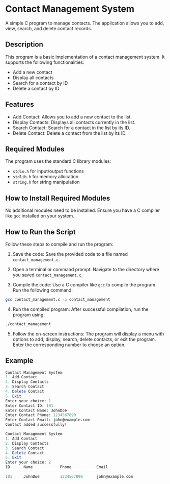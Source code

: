 # Contact Management System
A simple C program to manage contacts. The application allows you to add, view, search, and delete contact records.

## Description
This program is a basic implementation of a contact management system. It supports the following functionalities:

- Add a new contact
- Display all contacts
- Search for a contact by ID
- Delete a contact by ID

## Features
- Add Contact: Allows you to add a new contact to the list.
- Display Contacts: Displays all contacts currently in the list.
- Search Contact: Search for a contact in the list by its ID.
- Delete Contact: Delete a contact from the list by its ID.

## Required Modules
The program uses the standard C library modules:

- `stdio.h` for input/output functions
- `stdlib.h` for memory allocation
- `string.h` for string manipulation

## How to Install Required Modules
No additional modules need to be installed. Ensure you have a C compiler like `gcc` installed on your system.

## How to Run the Script
Follow these steps to compile and run the program:
1. Save the code: Save the provided code to a file named `contact_management.c`.

2. Open a terminal or command prompt: Navigate to the directory where you saved `contact_management.c`.

3. Compile the code: Use a C compiler like `gcc` to compile the program. Run the following command:
```bash 
gcc contact_management.c -o contact_management
```
4. Run the compiled program: After successful compilation, run the program using:
```bash
./contact_management
```
5. Follow the on-screen instructions: The program will display a menu with options to add, display, search, delete contacts, or exit the program. Enter the corresponding number to choose an option.

## Example
```mathematica
Contact Management System
1. Add Contact
2. Display Contacts
3. Search Contact
4. Delete Contact
5. Exit
Enter your choice: 1
Enter Contact ID: 101
Enter Contact Name: JohnDoe
Enter Contact Phone: 1234567890
Enter Contact Email: john@example.com
Contact added successfully!

Contact Management System
1. Add Contact
2. Display Contacts
3. Search Contact
4. Delete Contact
5. Exit
Enter your choice: 2
ID      Name            Phone           Email
---------------------------------------------
101     JohnDoe         1234567890      john@example.com

```
